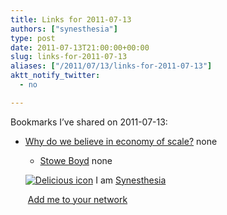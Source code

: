 ```yaml
---
title: Links for 2011-07-13
authors: ["synesthesia"]
type: post
date: 2011-07-13T21:00:00+00:00
slug: links-for-2011-07-13 
aliases: ["/2011/07/13/links-for-2011-07-13"]
aktt_notify_twitter:
  - no

---
```

Bookmarks I&#8217;ve shared on 2011-07-13:

  * [Why do we believe in economy of scale?][1] 
    none</li> 
    
      * [Stowe Boyd][2] 
        none</li> </ul> 
        
        <p class="deliciouslink">
          <a href="https://del.icio.us/synesthesia" title="See all my bookmarks on del.icio.us"><img src="https://www.synesthesia.co.uk/images/deliciousicon.jpg" alt="Delicious icon" /></a>&nbsp;I am <a href="https://del.icio.us/synesthesia" title="See all my bookmarks on del.icio.us">Synesthesia</a>
        </p>
        
        <p class="deliciouslink">
          <a href="https://del.icio.us/network?add=synesthesia" title="Add me to your del.icio.us network"><img src="https://www.synesthesia.co.uk/images/add.gif" alt="" /></a>&nbsp;<a href="https://del.icio.us/network?add=synesthesia" title="Add me to your del.icio.us network">Add me to your network</a>
        </p>

 [1]: https://www.thesystemsthinkingreview.co.uk/index.php?pg=18
 [2]: https://www.stoweboyd.com/post/7579789028/the-meaning-of-work-connectives-and-swift-trust
